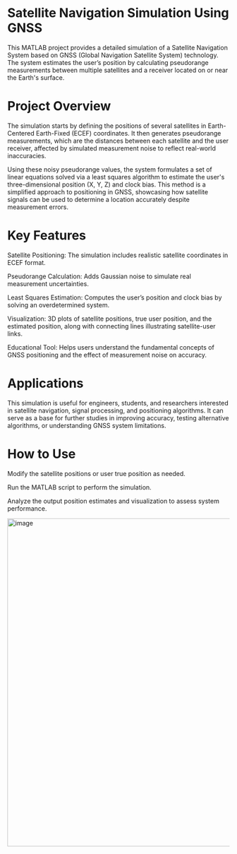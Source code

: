 # Satellite Navigation Simulation Using GNSS

This MATLAB project provides a detailed simulation of a Satellite Navigation System based on GNSS (Global Navigation Satellite System) technology. The system estimates the user’s position by calculating pseudorange measurements between multiple satellites and a receiver located on or near the Earth's surface.

# Project Overview
The simulation starts by defining the positions of several satellites in Earth-Centered Earth-Fixed (ECEF) coordinates. It then generates pseudorange measurements, which are the distances between each satellite and the user receiver, affected by simulated measurement noise to reflect real-world inaccuracies.

Using these noisy pseudorange values, the system formulates a set of linear equations solved via a least squares algorithm to estimate the user's three-dimensional position (X, Y, Z) and clock bias. This method is a simplified approach to positioning in GNSS, showcasing how satellite signals can be used to determine a location accurately despite measurement errors.

# Key Features
Satellite Positioning: The simulation includes realistic satellite coordinates in ECEF format.

Pseudorange Calculation: Adds Gaussian noise to simulate real measurement uncertainties.

Least Squares Estimation: Computes the user’s position and clock bias by solving an overdetermined system.

Visualization: 3D plots of satellite positions, true user position, and the estimated position, along with connecting lines illustrating satellite-user links.

Educational Tool: Helps users understand the fundamental concepts of GNSS positioning and the effect of measurement noise on accuracy.

# Applications
This simulation is useful for engineers, students, and researchers interested in satellite navigation, signal processing, and positioning algorithms. It can serve as a base for further studies in improving accuracy, testing alternative algorithms, or understanding GNSS system limitations.

# How to Use
Modify the satellite positions or user true position as needed.

Run the MATLAB script to perform the simulation.

Analyze the output position estimates and visualization to assess system performance.

<img width="1274" height="743" alt="image" src="https://github.com/user-attachments/assets/72d31013-865a-4991-8995-ff3d1a97b330" />
